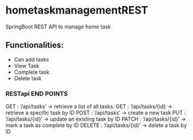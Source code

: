 # hometaskmanagementREST
SpringBoot REST API to manage home task

## Functionalities:
* Can add tasks
* View Task
* Complete task
* Delete task

### RESTapi END POINTS
GET : ‘/api/tasks’ -> retrieve a list of all tasks.
GET : ‘/api/tasks/{id} -> retrieve a specific task by ID
POST : ‘/api/tasks’ -> create a new task
PUT : ‘/api/tasks/{id}’ -> update an existing task by ID
PATCH : ‘/api/tasks/{id}’ -> mark a task as complete by ID
DELETE : ‘/api/tasks/{id}’ -> delete a task by ID

